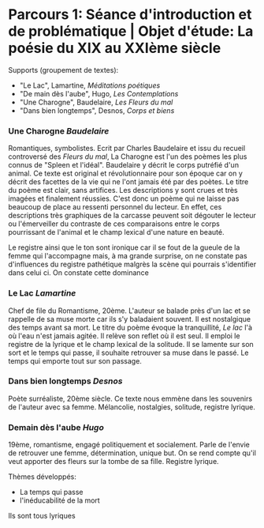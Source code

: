 # Parcours 1: Séance d'introduction et de problématique | Objet d'étude: La poésie du XIX au XXIème siècle

Supports (groupement de textes):
* "Le Lac", Lamartine, *Méditations poétiques*
* "De main dès l'aube", Hugo,  *Les Contemplations*
* "Une Charogne", Baudelaire,  *Les Fleurs du mal*
* "Dans bien longtemps", Desnos, *Corps et biens*


### Une Charogne *Baudelaire*

Romantiques, symbolistes. Ecrit par Charles Baudelaire et issu du recueil controversé des *Fleurs du mal*, La Charogne est l'un des poèmes les plus connus de "Spleen et l'idéal". Baudelaire y décrit le corps putréfié d'un animal. Ce  texte est original et révolutionnaire pour son époque car on y décrit des facettes de la vie qui ne l'ont jamais été par des poètes. Le titre du poème est clair, sans artifices. Les descriptions y sont crues et très imagées et finalement réussies. C'est donc un poème qui ne laisse pas beaucoup de place au ressenti personnel du lecteur. En effet, ces descriptions très graphiques de la carcasse peuvent soit dégouter le lecteur ou l'émerveiller du contraste de ces comparaisons entre le corps pourrissant de l'animal et le champ lexical d'une nature en beauté.  

Le registre ainsi que le ton sont ironique car il se fout de la gueule de la femme qui l'accompagne mais, à ma grande surprise, on ne constate pas d'influences du registre pathétique malgrès la scène qui pourrais s'identifier dans celui ci. On constate cette dominance

### Le Lac *Lamartine*

Chef de file du Romantisme, 20ème. L'auteur se balade près d'un lac et se rappelle de sa muse morte car ils s'y baladaient souvent. Il est nostalgique des temps avant sa mort. Le titre du poème évoque la tranquillité, *Le lac* l'à où l'eau n'est jamais agitée. Il relève son reflet où il est seul. Il emploi le registre de la lyrique et le champ lexical de la solitude. Il se lamente sur son sort et le temps qui passe, il souhaite retrouver sa muse dans le passé. Le temps qui emporte tout sur son passage.

### Dans bien longtemps *Desnos*

Poète surréaliste, 20ème siècle. Ce texte nous emmène dans les souvenirs de l'auteur avec sa femme. Mélancolie, nostalgies, solitude, registre lyrique.

### Demain dès l'aube *Hugo*

19ème, romantisme, engagé politiquement et socialement. Parle de l'envie de retrouver une femme, détermination, unique but. On se rend compte qu'il veut apporter des fleurs sur la tombe de sa fille. Registre lyrique.


Thèmes développés:
* La temps qui passe
* l'inéducabilité de la mort

Ils sont tous lyriques